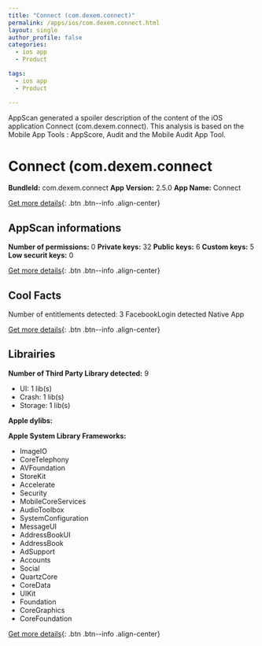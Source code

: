 ```yaml
---
title: "Connect (com.dexem.connect)"
permalink: /apps/ios/com.dexem.connect.html
layout: single
author_profile: false
categories: 
  - ios app 
  - Product 

tags: 
  - ios app 
  - Product 

---
```

AppScan generated a spoiler description of the content of the iOS application Connect (com.dexem.connect). This analysis is based on the Mobile App Tools : AppScore, Audit and the Mobile Audit App Tool.

# Connect (com.dexem.connect

**BundleId:** com.dexem.connect
**App Version:** 2.5.0
**App Name:** Connect


[Get more details](/pricing.html){: .btn .btn--info .align-center}  
  
## AppScan informations 

**Number of permissions:** 0
**Private keys:** 32
**Public keys:** 6
**Custom keys:** 5
**Low securit keys:** 0
  
[Get more details](/pricing.html){: .btn .btn--info .align-center}

## Cool Facts

Number of entitlements detected: 3
FacebookLogin detected
Native App
  
[Get more details](/pricing.html){: .btn .btn--info .align-center}

## Librairies 
**Number of Third Party Library detected:** 9
- UI: 1 lib(s)
- Crash: 1 lib(s)
- Storage: 1 lib(s)

**Apple dylibs:**


**Apple System Library Frameworks:**
- ImageIO
- CoreTelephony
- AVFoundation
- StoreKit
- Accelerate
- Security
- MobileCoreServices
- AudioToolbox
- SystemConfiguration
- MessageUI
- AddressBookUI
- AddressBook
- AdSupport
- Accounts
- Social
- QuartzCore
- CoreData
- UIKit
- Foundation
- CoreGraphics
- CoreFoundation


  
[Get more details](/pricing.html){: .btn .btn--info .align-center}

